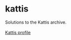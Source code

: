 # kattis
Solutions to the Kattis archive.
<br>
<br>
<a href="https://open.kattis.com/users/sander-helleso" />Kattis profile</a>
